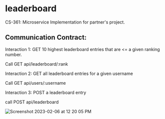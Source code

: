 # leaderboard
 CS-361: Microservice Implementation for  partner's project.

## Communication Contract:

Interaction 1: GET 10 highest leaderboard entries that are <= a given ranking number.

Call GET api/leaderboard/:rank


Interaction 2: GET all leaderboard entries for a given username 

Call GET api/users/:username

Interaction 3: POST a leaderboard entry

call POST api/leaderboard

![Screenshot 2023-02-06 at 12 20 05 PM](https://user-images.githubusercontent.com/84434314/217076529-3da1be7d-9312-48d9-b629-fe3e1e3042ea.png)
